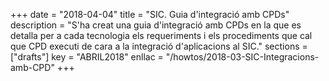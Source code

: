 +++
date        = "2018-04-04"
title       = "SIC. Guia d'integració amb CPDs"
description = "S'ha creat una guia d'integració amb CPDs en la que es detalla per a cada tecnologia els requeriments i els procediments que cal que CPD executi de cara a la integració d'aplicacions al SIC."
sections    = ["drafts"]
key         = "ABRIL2018"
enllac      = "/howtos/2018-03-SIC-Integracions-amb-CPD"
+++
